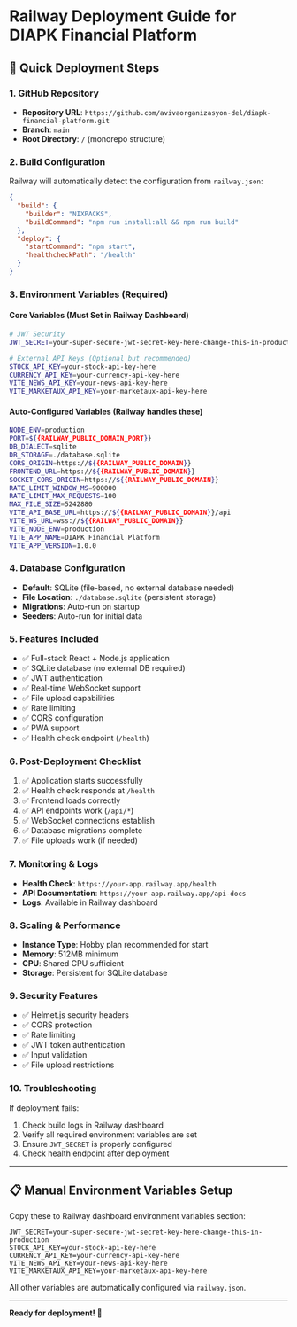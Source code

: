 # Railway Deployment Guide for DIAPK Financial Platform

## 🚀 Quick Deployment Steps

### 1. GitHub Repository
- **Repository URL**: `https://github.com/avivaorganizasyon-del/diapk-financial-platform.git`
- **Branch**: `main`
- **Root Directory**: `/` (monorepo structure)

### 2. Build Configuration
Railway will automatically detect the configuration from `railway.json`:

```json
{
  "build": {
    "builder": "NIXPACKS",
    "buildCommand": "npm run install:all && npm run build"
  },
  "deploy": {
    "startCommand": "npm start",
    "healthcheckPath": "/health"
  }
}
```

### 3. Environment Variables (Required)

#### Core Variables (Must Set in Railway Dashboard)
```bash
# JWT Security
JWT_SECRET=your-super-secure-jwt-secret-key-here-change-this-in-production

# External API Keys (Optional but recommended)
STOCK_API_KEY=your-stock-api-key-here
CURRENCY_API_KEY=your-currency-api-key-here
VITE_NEWS_API_KEY=your-news-api-key-here
VITE_MARKETAUX_API_KEY=your-marketaux-api-key-here
```

#### Auto-Configured Variables (Railway handles these)
```bash
NODE_ENV=production
PORT=${{RAILWAY_PUBLIC_DOMAIN_PORT}}
DB_DIALECT=sqlite
DB_STORAGE=./database.sqlite
CORS_ORIGIN=https://${{RAILWAY_PUBLIC_DOMAIN}}
FRONTEND_URL=https://${{RAILWAY_PUBLIC_DOMAIN}}
SOCKET_CORS_ORIGIN=https://${{RAILWAY_PUBLIC_DOMAIN}}
RATE_LIMIT_WINDOW_MS=900000
RATE_LIMIT_MAX_REQUESTS=100
MAX_FILE_SIZE=5242880
VITE_API_BASE_URL=https://${{RAILWAY_PUBLIC_DOMAIN}}/api
VITE_WS_URL=wss://${{RAILWAY_PUBLIC_DOMAIN}}
VITE_NODE_ENV=production
VITE_APP_NAME=DIAPK Financial Platform
VITE_APP_VERSION=1.0.0
```

### 4. Database Configuration
- **Default**: SQLite (file-based, no external database needed)
- **File Location**: `./database.sqlite` (persistent storage)
- **Migrations**: Auto-run on startup
- **Seeders**: Auto-run for initial data

### 5. Features Included
- ✅ Full-stack React + Node.js application
- ✅ SQLite database (no external DB required)
- ✅ JWT authentication
- ✅ Real-time WebSocket support
- ✅ File upload capabilities
- ✅ Rate limiting
- ✅ CORS configuration
- ✅ PWA support
- ✅ Health check endpoint (`/health`)

### 6. Post-Deployment Checklist
1. ✅ Application starts successfully
2. ✅ Health check responds at `/health`
3. ✅ Frontend loads correctly
4. ✅ API endpoints work (`/api/*`)
5. ✅ WebSocket connections establish
6. ✅ Database migrations complete
7. ✅ File uploads work (if needed)

### 7. Monitoring & Logs
- **Health Check**: `https://your-app.railway.app/health`
- **API Documentation**: `https://your-app.railway.app/api-docs`
- **Logs**: Available in Railway dashboard

### 8. Scaling & Performance
- **Instance Type**: Hobby plan recommended for start
- **Memory**: 512MB minimum
- **CPU**: Shared CPU sufficient
- **Storage**: Persistent for SQLite database

### 9. Security Features
- ✅ Helmet.js security headers
- ✅ CORS protection
- ✅ Rate limiting
- ✅ JWT token authentication
- ✅ Input validation
- ✅ File upload restrictions

### 10. Troubleshooting
If deployment fails:
1. Check build logs in Railway dashboard
2. Verify all required environment variables are set
3. Ensure `JWT_SECRET` is properly configured
4. Check health endpoint after deployment

---

## 📋 Manual Environment Variables Setup

Copy these to Railway dashboard environment variables section:

```
JWT_SECRET=your-super-secure-jwt-secret-key-here-change-this-in-production
STOCK_API_KEY=your-stock-api-key-here
CURRENCY_API_KEY=your-currency-api-key-here
VITE_NEWS_API_KEY=your-news-api-key-here
VITE_MARKETAUX_API_KEY=your-marketaux-api-key-here
```

All other variables are automatically configured via `railway.json`.

---

**Ready for deployment! 🚀**